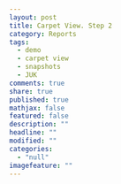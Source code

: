 ```yaml
---
layout: post
title: Carpet View. Step 2
category: Reports
tags:
  - demo
  - carpet view
  - snapshots
  - JUK
comments: true
share: true
published: true
mathjax: false
featured: false
description: ""
headline: ""
modified: ""
categories: 
  - "null"
imagefeature: ""
---
```

